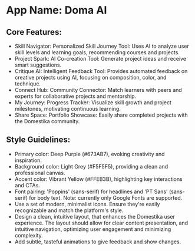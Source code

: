# **App Name**: Doma AI

## Core Features:

- Skill Navigator: Personalized Skill Journey Tool: Uses AI to analyze user skill levels and learning goals, recommending courses and projects.
- Project Spark: AI Co-creation Tool: Generate project ideas and receive smart suggestions.
- Critique AI: Intelligent Feedback Tool: Provides automated feedback on creative projects using AI, focusing on composition, color, and technique.
- Connect Hub: Community Connector: Match learners with peers and experts for collaborative projects and mentorship.
- My Journey: Progress Tracker: Visualize skill growth and project milestones, motivating continuous learning.
- Share Space: Portfolio Showcase:  Easily share completed projects with the Domestika community.

## Style Guidelines:

- Primary color: Deep Purple (#673AB7), evoking creativity and inspiration.
- Background color: Light Grey (#F5F5F5), providing a clean and professional canvas.
- Accent color: Vibrant Yellow (#FFEB3B), highlighting key interactions and CTAs.
- Font pairing: 'Poppins' (sans-serif) for headlines and 'PT Sans' (sans-serif) for body text. Note: currently only Google Fonts are supported.
- Use a set of modern, minimalist icons. Ensure they're easily recognizable and match the platform's style.
- Design a clean, intuitive layout, that enhances the Domestika user experience.  The layout should allow for clear content presentation, and intuitive navigation, optimizing user engagement and minimizing complexity.
- Add subtle, tasteful animations to give feedback and show changes.